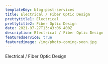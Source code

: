 ```yaml
---
templateKey: blog-post-services
title: Electrical / Fiber Optic Design
prettytitle1: Electrical
prettytitle2: Fiber Optic Design
date: 2021-07-27T13:43:06.400Z
description: Electrical / Fiber Optic Design
featuredservice: true
featuredimage: /img/photo-coming-soon.jpg
---
```

Electrical / Fiber Optic Design